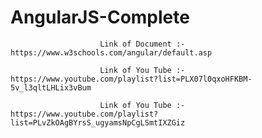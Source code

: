 # AngularJS-Complete

                        Link of Document :- https://www.w3schools.com/angular/default.asp

                        Link of You Tube :- https://www.youtube.com/playlist?list=PLX07l0qxoHFKBM-5v_l3qltLHLix3vBum

                        Link of You Tube :- https://www.youtube.com/playlist?list=PLvZkOAgBYrsS_ugyamsNpCgLSmtIXZGiz
